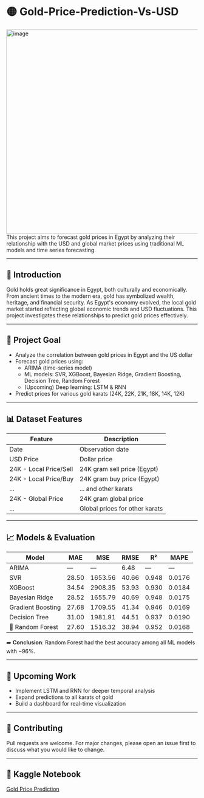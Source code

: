 # 🟡 Gold-Price-Prediction-Vs-USD
<img width="822" height="538" alt="image" src="https://github.com/user-attachments/assets/691829fb-5c26-4627-92ee-cadd84991172" />
This project aims to forecast gold prices in Egypt by analyzing their relationship with the USD and global market prices using traditional ML models and time series forecasting.

---

## 📌 Introduction

Gold holds great significance in Egypt, both culturally and economically. From ancient times to the modern era, gold has symbolized wealth, heritage, and financial security. As Egypt's economy evolved, the local gold market started reflecting global economic trends and USD fluctuations. This project investigates these relationships to predict gold prices effectively.

---

## 🎯 Project Goal

- Analyze the correlation between gold prices in Egypt and the US dollar
- Forecast gold prices using:
  - ARIMA (time-series model)
  - ML models: SVR, XGBoost, Bayesian Ridge, Gradient Boosting, Decision Tree, Random Forest
  - (Upcoming) Deep learning: LSTM & RNN
- Predict prices for various gold karats (24K, 22K, 21K, 18K, 14K, 12K)

---

## 📊 Dataset Features

| Feature                     | Description |
|----------------------------|-------------|
| Date                       | Observation date |
| USD Price                  | Dollar price |
| 24K - Local Price/Sell     | 24K gram sell price (Egypt) |
| 24K - Local Price/Buy      | 24K gram buy price (Egypt) |
| ...                        | ... and other karats |
| 24K - Global Price         | 24K gram global price |
| ...                        | Global prices for other karats |

---

## 📈 Models & Evaluation

| Model            | MAE     | MSE      | RMSE     | R²      | MAPE    |
|------------------|---------|----------|----------|---------|---------|
| ARIMA            | —       | —        | 6.48     | —       | —       |
| SVR              | 28.50   | 1653.56  | 40.66    | 0.948   | 0.0176  |
| XGBoost          | 34.54   | 2908.35  | 53.93    | 0.930   | 0.0184  |
| Bayesian Ridge   | 28.52   | 1655.79  | 40.69    | 0.948   | 0.0175  |
| Gradient Boosting| 27.68   | 1709.55  | 41.34    | 0.946   | 0.0169  |
| Decision Tree    | 31.00   | 1981.91  | 44.51    | 0.937   | 0.0190  |
| 🥇 Random Forest | 27.60   | 1516.32  | 38.94    | 0.952   | 0.0168  |

➡️ **Conclusion**: Random Forest had the best accuracy among all ML models with ~96%.

---

## 🔮 Upcoming Work

- Implement LSTM and RNN for deeper temporal analysis
- Expand predictions to all karats of gold
- Build a dashboard for real-time visualization

---

## 🤝 Contributing

Pull requests are welcome. For major changes, please open an issue first to discuss what you would like to change.

---

## 📜 Kaggle Notebook

[Gold Price Prediction](https://www.kaggle.com/code/fatmayousufmohamed/gold-prices/notebook#notebook-container)

